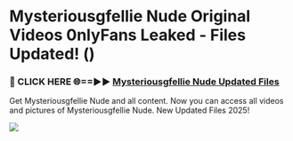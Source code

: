# Mysteriousgfellie Nude Original Videos 0nlyFans Leaked - Files Updated! ()

<h3>🔴 CLICK HERE 🌐==►► <a href="https://tinyurl.com/2p9ay9w9" rel="nofollow">Mysteriousgfellie Nude Updated Files</a></h3>

Get Mysteriousgfellie Nude and all content. Now you can access all videos and pictures of Mysteriousgfellie Nude. New Updated Files 2025!

[![](https://i.imgur.com/KQgVmj3.gif)](https://tinyurl.com/2p9ay9w9)
